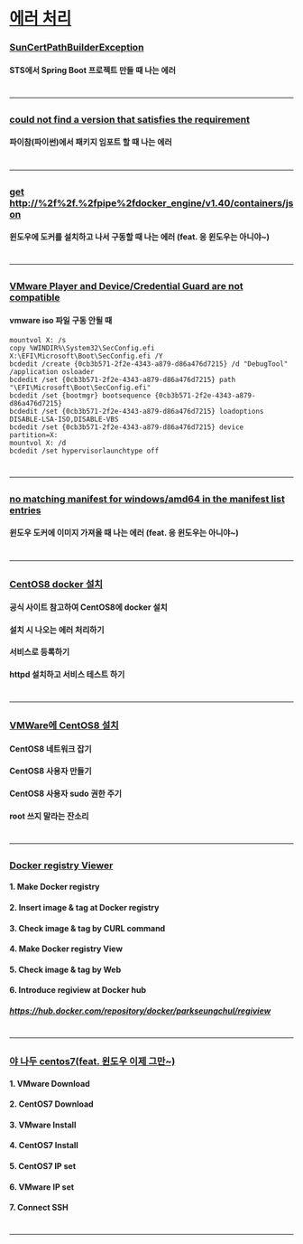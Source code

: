 # [에러 처리](https://www.youtube.com/playlist?list=PLogzC_RPf25HEhe3ppTA_gWglxa853jgd)

### [SunCertPathBuilderException](https://youtu.be/obbhEkm6cgs)
#### STS에서 Spring Boot 프로젝트 만들 때 나는 에러 
# <hr>

### [could not find a version that satisfies the requirement](https://youtu.be/SvFBGJaGWeY)
#### 파이참(파이썬)에서 패키지 임포트 할 때 나는 에러
# <hr>

### [get http://%2f%2f.%2fpipe%2fdocker_engine/v1.40/containers/json](https://youtu.be/gg4copHAtVQ)
#### 윈도우에 도커를 설치하고 나서 구동할 때 나는 에러 (feat. 응 윈도우는 아니야~)
# <hr>


### [VMware Player and Device/Credential Guard are not compatible](https://youtu.be/KNXTi0TkQk8)
#### vmware iso 파일 구동 안될 때 
```
mountvol X: /s
copy %WINDIR%\System32\SecConfig.efi X:\EFI\Microsoft\Boot\SecConfig.efi /Y
bcdedit /create {0cb3b571-2f2e-4343-a879-d86a476d7215} /d "DebugTool" /application osloader
bcdedit /set {0cb3b571-2f2e-4343-a879-d86a476d7215} path "\EFI\Microsoft\Boot\SecConfig.efi"
bcdedit /set {bootmgr} bootsequence {0cb3b571-2f2e-4343-a879-d86a476d7215}
bcdedit /set {0cb3b571-2f2e-4343-a879-d86a476d7215} loadoptions DISABLE-LSA-ISO,DISABLE-VBS
bcdedit /set {0cb3b571-2f2e-4343-a879-d86a476d7215} device partition=X:
mountvol X: /d
bcdedit /set hypervisorlaunchtype off
```
# <hr>

### [no matching manifest for windows/amd64 in the manifest list entries](https://youtu.be/CtFWWzMAqg0)
#### 윈도우 도커에 이미지 가져올 때 나는 에러 (feat. 응 윈도우는 아니야~)
# <hr>

### [CentOS8 docker 설치](https://youtu.be/wd5EdxRjlME)
#### 공식 사이트 참고하여 CentOS8에 docker 설치
#### 설치 시 나오는 에러 처리하기
#### 서비스로 등록하기
#### httpd 설치하고 서비스 테스트 하기
# <hr>

### [VMWare에 CentOS8 설치](https://youtu.be/EK_M-m1ZnMs)
#### CentOS8 네트워크 잡기
#### CentOS8 사용자 만들기
#### CentOS8 사용자 sudo 권한 주기
#### root 쓰지 말라는 잔소리
# <hr>

### [Docker registry Viewer](https://youtu.be/TDGW0c5wmV8)
#### 1. Make Docker registry 
#### 2. Insert image & tag at Docker registry
#### 3. Check image & tag by CURL command
#### 4. Make Docker registry View 
#### 5. Check image & tag by Web
#### 6. Introduce regiview at Docker hub
##### https://hub.docker.com/repository/docker/parkseungchul/regiview
# <hr>

### [야 나두 centos7(feat. 윈도우 이제 그만~)](https://youtu.be/r6tuoqK-hhs)
#### 1. VMware Download 
#### 2. CentOS7 Download 
#### 3. VMware Install
#### 4. CentOS7 Install 
#### 5. CentOS7 IP set
#### 6. VMware IP set
#### 7. Connect SSH
# <hr>
